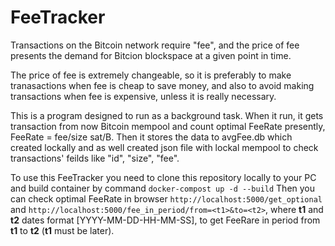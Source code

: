 # FeeTracker
Transactions on the Bitcoin network require "fee", and the price of fee presents the demand for Bitcion blockspace at a given point in time.

The price of fee is extremely changeable, so it is preferably to make tranasactions when fee is cheap to save money, and also to avoid making
transactions when fee is expensive, unless it is really necessary.

This is a program designed to run as a background task. When it run, it gets transaction from now Bitcoin mempool and count optimal FeeRate presently,
FeeRate = fee/size sat/B. Then it stores the data to avgFee.db which created lockally and as well created json file with lockal mempool to check transactions'
feilds like "id", "size", "fee". 

To use this FeeTracker you need to clone this repository locally to your PC and build container by command `docker-compost up -d --build`
Then you can check optimal FeeRate in browser `http://localhost:5000/get_optional` and `http://localhost:5000/fee_in_period/from=<t1>&to=<t2>`, 
where **t1** and **t2** dates format [YYYY-MM-DD-HH-MM-SS], to get FeeRare in period from **t1** to **t2** (**t1** must be later).
